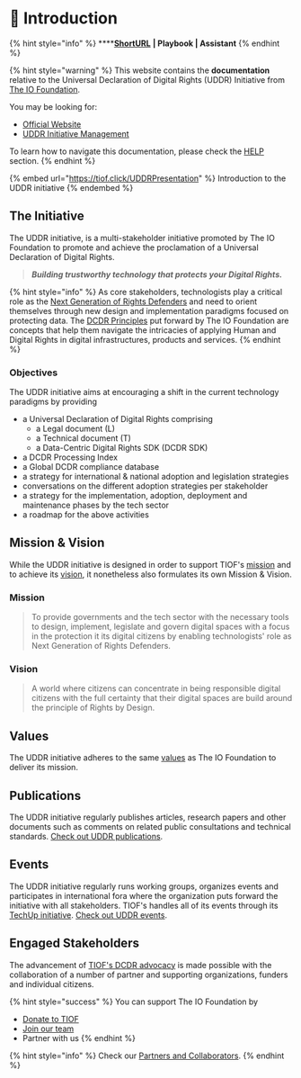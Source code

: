 # 🚧 Introduction

{% hint style="info" %}
****[**ShortURL**](https://tiof.click/UDDRDocs) **| Playbook | Assistant**
{% endhint %}

{% hint style="warning" %}
This website contains the **documentation** relative to the Universal Declaration of Digital Rights (UDDR) Initiative from [The IO Foundation](https://tiof.click/TIOFWeb).

You may be looking for:

* [Official Website](https://tiof.click/UDDRWeb)
* [UDDR Initiative Management](https://tiof.click/UDDRRepo)

To learn how to navigate this documentation, please check the [HELP](https://tiof.click/TIOFDocsHelp) section.
{% endhint %}

{% embed url="https://tiof.click/UDDRPresentation" %}
Introduction to the UDDR initiative
{% endembed %}

## The Initiative

The UDDR initiative, is a multi-stakeholder initiative promoted by The IO Foundation to promote and achieve the proclamation of a Universal Declaration of Digital Rights.

> _**Building trustworthy technology that protects your Digital Rights.**_



{% hint style="info" %}
As core stakeholders, technologists play a critical role as the [Next Generation of Rights Defenders](https://tiof.click/TIOFNextGen) and need to orient themselves through new design and implementation paradigms focused on protecting data. The [DCDR Principles](https://tiof.click/DCDRPrinciples) put forward by The IO Foundation are concepts that help them navigate the intricacies of applying Human and Digital Rights in digital infrastructures, products and services.
{% endhint %}

### Objectives

The UDDR initiative aims at encouraging a shift in the current technology paradigms by providing

* a Universal Declaration of Digital Rights comprising
  * a Legal document (L)
  * a Technical document (T)
  * a Data-Centric Digital Rights SDK (DCDR SDK)
* a DCDR Processing Index
* a Global DCDR compliance database
* a strategy for international & national adoption and legislation strategies
* conversations on the different adoption strategies per stakeholder
* a strategy for the implementation, adoption, deployment and maintenance phases by the tech sector
* a roadmap for the above activities

## Mission & Vision

While the UDDR initiative is designed in order to support TIOF's [mission](https://tiof.click/TIOFMission) and to achieve its [vision](https://tiof.click/TIOFVision), it nonetheless also formulates its own Mission & Vision.

### Mission

> To provide governments and the tech sector with the necessary tools to design, implement, legislate and govern digital spaces with a focus in the protection it its digital citizens by enabling technologists' role as Next Generation of Rights Defenders.

### Vision

> A world where citizens can concentrate in being responsible digital citizens with the full certainty that their digital spaces are build around the principle of Rights by Design.

## Values

The UDDR initiative adheres to the same [values](https://tiof.click/TIOFValues) as The IO Foundation to deliver its mission.

## Publications

The UDDR initiative regularly publishes articles, research papers and other documents such as comments on related public consultations and technical standards. [Check out UDDR publications](https://tiof.click/UDDRPublications).

## Events

The UDDR initiative regularly runs working groups, organizes events and participates in international fora where the organization puts forward the initiative with all stakeholders. TIOF's handles all of its events through its [TechUp initiative](https://tiof.click/TUDocs). [Check out UDDR events](https://tiof.click/UDDREvents).&#x20;

## Engaged Stakeholders

The advancement of [TIOF's DCDR advocacy](https://tiof.click/DCDRAdvocacy) is made possible with the collaboration of a number of partner and supporting organizations, funders and individual citizens.

{% hint style="success" %}
You can support The IO Foundation by

* [Donate to TIOF](https://tiof.click/SupportUs)
* [Join our team](https://tiof.click/DCDRJoinUs)
* Partner with us
{% endhint %}

{% hint style="info" %}
Check our [Partners and Collaborators](https://tiof.click/TIOFPartners).
{% endhint %}
